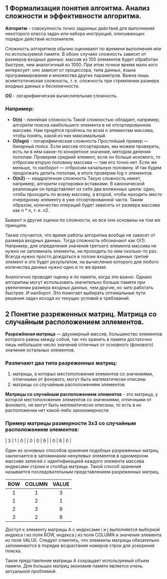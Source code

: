 ## 1 Формализация понятия алгоитма. Анализ сложности и эффективности алгоритма.

**Алгоритм** - совокупность точно заданных действий для выполнения некоторого класса задач или набора инструкций, описывающих порядок действий исполнителя.

Сложность алгоритмов обычно оценивают по времени выполнения или по используемой памяти. В обоих случаях сложность зависит от размеров входных данных: массив из 100 элементов будет обработан быстрее, чем аналогичный из 1000. При этом точное время мало кого интересует: оно зависит от процессора, типа данных, языка программирования и множества других параметров. Важна лишь асимптотическая сложность, т. е. сложность при стремлении размера входных данных к бесконечности.

**O()** - логарифмическая вычислительная сложность.

### Например:

- **O(n)** - линейная сложность
  Такой сложностью обладает, например, алгоритм поиска наибольшего элемента в не отсортированном массиве. Нам придётся пройтись по всем n элементам массива, чтобы понять, какой из них максимальный.
- **O(logn)** - логарифмическая сложность
  Простейший пример — бинарный поиск. Если массив отсортирован, мы можем проверить, есть ли в нём какое-то конкретное значение, методом деления пополам. Проверим средний элемент, если он больше искомого, то отбросим вторую половину массива — там его точно нет. Если же меньше, то наоборот — отбросим начальную половину. И так будем продолжать делить пополам, в итоге проверим log n элементов.
- **O(n2)** — квадратичная сложность
  Такую сложность имеет, например, алгоритм сортировки вставками. В канонической реализации он представляет из себя два вложенных цикла: один, чтобы проходить по всему массиву, а второй, чтобы находить место очередному элементу в уже отсортированной части. Таким образом, количество операций будет зависеть от размера массива как n * n, т. е. n2.

Бывают и другие оценки по сложности, но все они основаны на том же принципе.

Также случается, что время работы алгоритма вообще не зависит от размера входных данных. Тогда сложность обозначают как O(1). Например, для определения значения третьего элемента массива не нужно ни запоминать элементы, ни проходить по ним сколько-то раз. Всегда нужно просто дождаться в потоке входных данных третий элемент и это будет результатом, на вычисление которого для любого количества данных нужно одно и то же время.

Аналогично проводят оценку и по памяти, когда это важно. Однако алгоритмы могут использовать значительно больше памяти при увеличении размера входных данных, чем другие, но зато работать быстрее. И наоборот. Это помогает выбирать оптимальные пути решения задач исходя из текущих условий и требований.

## 2 Понятие разряженных матриц. Матрица со случайным расположением эллементов.

**Разрежённая матрица** — двухмерный массив, большинство элементов которого равны между собой, так что хранить в памяти достаточно лишь небольшое число значений отличных от основного (фонового) значения остальных элементов.

### Различают два типа разреженных матриц:

1. матрицы, в которых местоположения элементов со значениями, отличными от фонового, могут быть математически описаны
2. матрицы со случайным расположением элементов.

**Матрицы со случайным расположением элементов** - это матрица, у которой местоположение элементов со значениями, отличными от фонового, не могут быть математически описаны, то есть в их расположении нет какой-либо закономерности.

### Пример матрицы размерности 3x3 со случайным расположением элементов:

| 3 | 1 | 0 |
| 0 | 0 | 9 |
| 0 | 8 | 0 |

Один из основных способов хранения подобных разреженных матриц заключается в запоминании ненулевых элементов в одномерном массиве записей с идентификацией каждого элемента массива индексами строки и столбца матрицы. Такой способ хранения называется последовательным представлением разреженных матриц.

| ROW | COLUMN | VALUE |
| :-: | :----: | :---: |
| 1   | 1      | 3     |
| 1   | 2      | 1     |
| 2   | 3      | 9     |
| 3   | 2      | 8     |

Доступ к элементу матрицы A с индексами i и j выполняется выборкой индекса i из поля ROW, индекса j из поля COLUMN и значения элемента из поля VALUE. Следует отметить, что элементы матрицы обязательно запоминаются в порядке возрастания номеров строк для ускорения поиска.

Такое представление матрицы A сокращает используемый объем памяти. Для больших матриц экономия памяти является очень актуальной проблемой.